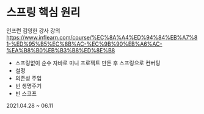 # 스프링 핵심 원리
인프런 김영한 강사 강의   
https://www.inflearn.com/course/%EC%8A%A4%ED%94%84%EB%A7%81-%ED%95%B5%EC%8B%AC-%EC%9B%90%EB%A6%AC-%EA%B8%B0%EB%B3%B8%ED%8E%B8   

* 스프링없이 순수 자바로 미니 프로젝트 만든 후 스프링으로 컨버팅   
* 설정   
* 의존성 주입   
* 빈 생명주기   
* 빈 스코프

2021.04.28 ~ 06.11
